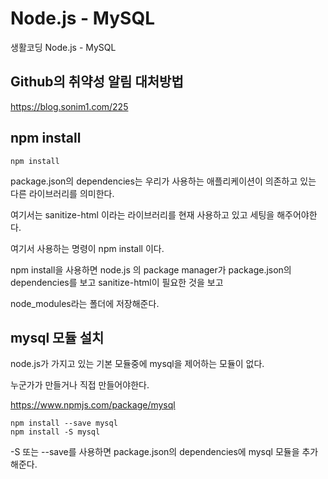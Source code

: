 # Node.js - MySQL

생활코딩 Node.js - MySQL

## Github의 취약성 알림 대처방법

https://blog.sonim1.com/225

## npm install

    npm install

package.json의 dependencies는 우리가 사용하는 애플리케이션이 의존하고 있는 다른 라이브러리를 의미한다.

여기서는 sanitize-html 이라는 라이브러리를 현재 사용하고 있고 세팅을 해주어야한다.

여기서 사용하는 명령이 npm install 이다.

npm install을 사용하면 node.js 의 package manager가 package.json의 dependencies를 보고 sanitize-html이 필요한 것을 보고

node_modules라는 폴더에 저장해준다.

## mysql 모듈 설치

node.js가 가지고 있는 기본 모듈중에 mysql을 제어하는 모듈이 없다.

누군가가 만들거나 직접 만들어야한다.

https://www.npmjs.com/package/mysql

    npm install --save mysql
    npm install -S mysql

-S 또는 --save를 사용하면 package.json의 dependencies에 mysql 모듈을 추가해준다.
